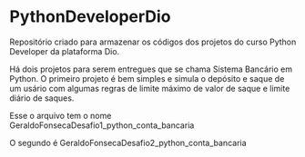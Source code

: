 # PythonDeveloperDio

Repositório criado para armazenar os códigos dos projetos do curso Python Developer da plataforma Dio.

Há dois projetos para serem entregues que se chama Sistema Bancário em Python.
O primeiro projeto é bem simples e simula o depósito e saque de um usário com algumas regras de limite máximo de valor de saque e limite diário de saques.

Esse o arquivo tem o nome GeraldoFonsecaDesafio1_python_conta_bancaria

O segundo é GeraldoFonsecaDesafio2_python_conta_bancaria
